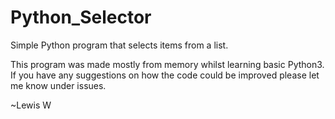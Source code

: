 # Python_Selector
Simple Python program that selects items from a list.

This program was made mostly from memory whilst learning basic Python3.
If you have any suggestions on how the code could be improved please let me know under issues.

~Lewis W
